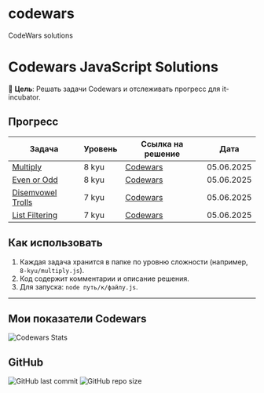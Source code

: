 # codewars
CodeWars solutions
# Codewars JavaScript Solutions

📌 **Цель**: Решать задачи Codewars и отслеживать прогресс для it-incubator.

## Прогресс
| Задача                   | Уровень | Ссылка на решение       | Дата       |
|--------------------------|---------|-------------------------|------------|
| [Multiply](8-kyu/multiply.js) | 8 kyu   | [Codewars](https://www.codewars.com/kata/50654ddff44f800200000004) | 05.06.2025 |
| [Even or Odd](8-kyu/evenOrOdd.js) | 8 kyu   | [Codewars](https://www.codewars.com/kata/53da3dbb4a5168369a0000fe) | 05.06.2025 |
[Disemvowel Trolls](7-kyu/disemvowel-trolls.js) | 7 kyu   | [Codewars](https://www.codewars.com/kata/52fba66badcd10859f00097e) | 05.06.2025 |
[List Filtering](7-kyu/list-filtering.js) | 7 kyu   | [Codewars](https://www.codewars.com/kata/53dbd5315a3c69eed20002dd) | 05.06.2025 |

## Как использовать
1. Каждая задача хранится в папке по уровню сложности (например, `8-kyu/multiply.js`).
2. Код содержит комментарии и описание решения.
3. Для запуска: `node путь/к/файлу.js`.

---

## Мои показатели Codewars
![Codewars Stats](https://www.codewars.com/users/Alma-Nemi/badges/large)

## GitHub
![GitHub last commit](https://img.shields.io/github/last-commit/Alma-Nemi/codewars)
![GitHub repo size](https://img.shields.io/github/repo-size/Alma-Nemi/codewars)